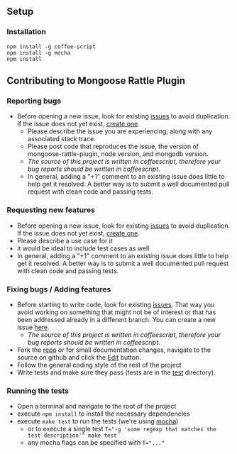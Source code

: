 ## Setup

### Installation

```
npm install -g coffee-script
npm install -g mocha
npm install
```

## Contributing to Mongoose Rattle Plugin

### Reporting bugs

- Before opening a new issue, look for existing [issues](https://github.com/daemon1981/mongoose-rattle-plugin/issues) to avoid duplication. If the issue does not yet exist, [create one](https://github.com/daemon1981/mongoose-rattle-plugin/issues/new).
  - Please describe the issue you are experiencing, along with any associated stack trace.
  - Please post code that reproduces the issue, the version of mongoose-rattle-plugin, node version, and mongodb version.
  - _The source of this project is written in coffeescript, therefore your bug reports should be written in coffeescript_.
  - In general, adding a "+1" comment to an existing issue does little to help get it resolved. A better way is to submit a well documented pull request with clean code and passing tests.

### Requesting new features

- Before opening a new issue, look for existing [issues](https://github.com/daemon1981/mongoose-rattle-plugin/issues) to avoid duplication. If the issue does not yet exist, [create one](https://github.com/daemon1981/mongoose-rattle-plugin/issues/new).
- Please describe a use case for it
- it would be ideal to include test cases as well
- In general, adding a "+1" comment to an existing issue does little to help get it resolved. A better way is to submit a well documented pull request with clean code and passing tests.

### Fixing bugs / Adding features

- Before starting to write code, look for existing [issues](https://github.com/daemon1981/mongoose-rattle-plugin/issues). That way you avoid working on something that might not be of interest or that has been addressed already in a different branch. You can create a new issue [here](https://github.com/daemon1981/mongoose-rattle-plugin/issues/new).
  - _The source of this project is written in coffeescript, therefore your bug reports should be written in coffeescript_.
- Fork the [repo](https://github.com/daemon1981/mongoose-rattle-plugin) _or_ for small documentation changes, navigate to the source on github and click the [Edit](https://github.com/blog/844-forking-with-the-edit-button) button.
- Follow the general coding style of the rest of the project
- Write tests and make sure they pass (tests are in the [test](https://github.com/daemon1981/mongoose-rattle-plugin/tree/master/test) directory).

### Running the tests
- Open a terminal and navigate to the root of the project
- execute `npm install` to install the necessary dependencies
- execute `make test` to run the tests (we're using [mocha](http://visionmedia.github.com/mocha/))
  - or to execute a single test `T="-g 'some regexp that matches the test description'" make test`
  - any mocha flags can be specified with `T="..."`

